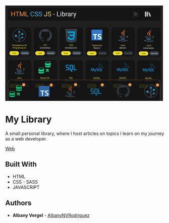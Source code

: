 ![pc version](/img/PC.png?raw=true)

# My Library

A small personal library, where I host articles on topics I learn on my journey as a web developer.

[Web](https://html-css-js-my-library.netlify.app/)

## Built With

* HTML
* CSS - SASS
* JAVASCRIPT

## Authors

* **Albany Vergel**  - [AlbanyNVRodriguez](https://github.com/AlbanyNVRodriguez)
